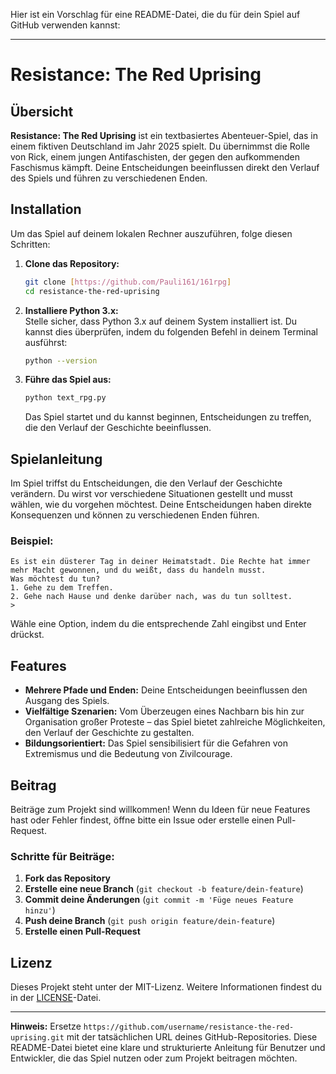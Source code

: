 Hier ist ein Vorschlag für eine README-Datei, die du für dein Spiel auf GitHub verwenden kannst:

---

# Resistance: The Red Uprising

## Übersicht

**Resistance: The Red Uprising** ist ein textbasiertes Abenteuer-Spiel, das in einem fiktiven Deutschland im Jahr 2025 spielt. Du übernimmst die Rolle von Rick, einem jungen Antifaschisten, der gegen den aufkommenden Faschismus kämpft. Deine Entscheidungen beeinflussen direkt den Verlauf des Spiels und führen zu verschiedenen Enden.

## Installation

Um das Spiel auf deinem lokalen Rechner auszuführen, folge diesen Schritten:

1. **Clone das Repository:**

   ```bash
   git clone [https://github.com/Pauli161/161rpg]
   cd resistance-the-red-uprising
   ```

2. **Installiere Python 3.x:**  
   Stelle sicher, dass Python 3.x auf deinem System installiert ist. Du kannst dies überprüfen, indem du folgenden Befehl in deinem Terminal ausführst:

   ```bash
   python --version
   ```

3. **Führe das Spiel aus:**

   ```bash
   python text_rpg.py
   ```

   Das Spiel startet und du kannst beginnen, Entscheidungen zu treffen, die den Verlauf der Geschichte beeinflussen.

## Spielanleitung

Im Spiel triffst du Entscheidungen, die den Verlauf der Geschichte verändern. Du wirst vor verschiedene Situationen gestellt und musst wählen, wie du vorgehen möchtest. Deine Entscheidungen haben direkte Konsequenzen und können zu verschiedenen Enden führen.

### Beispiel:

```plaintext
Es ist ein düsterer Tag in deiner Heimatstadt. Die Rechte hat immer mehr Macht gewonnen, und du weißt, dass du handeln musst.
Was möchtest du tun?
1. Gehe zu dem Treffen.
2. Gehe nach Hause und denke darüber nach, was du tun solltest.
> 
```

Wähle eine Option, indem du die entsprechende Zahl eingibst und Enter drückst.

## Features

- **Mehrere Pfade und Enden:** Deine Entscheidungen beeinflussen den Ausgang des Spiels.
- **Vielfältige Szenarien:** Vom Überzeugen eines Nachbarn bis hin zur Organisation großer Proteste – das Spiel bietet zahlreiche Möglichkeiten, den Verlauf der Geschichte zu gestalten.
- **Bildungsorientiert:** Das Spiel sensibilisiert für die Gefahren von Extremismus und die Bedeutung von Zivilcourage.

## Beitrag

Beiträge zum Projekt sind willkommen! Wenn du Ideen für neue Features hast oder Fehler findest, öffne bitte ein Issue oder erstelle einen Pull-Request.

### Schritte für Beiträge:

1. **Fork das Repository**
2. **Erstelle eine neue Branch** (`git checkout -b feature/dein-feature`)
3. **Commit deine Änderungen** (`git commit -m 'Füge neues Feature hinzu'`)
4. **Push deine Branch** (`git push origin feature/dein-feature`)
5. **Erstelle einen Pull-Request**

## Lizenz

Dieses Projekt steht unter der MIT-Lizenz. Weitere Informationen findest du in der [LICENSE](LICENSE)-Datei.

---

**Hinweis:** Ersetze `https://github.com/username/resistance-the-red-uprising.git` mit der tatsächlichen URL deines GitHub-Repositories. Diese README-Datei bietet eine klare und strukturierte Anleitung für Benutzer und Entwickler, die das Spiel nutzen oder zum Projekt beitragen möchten.
